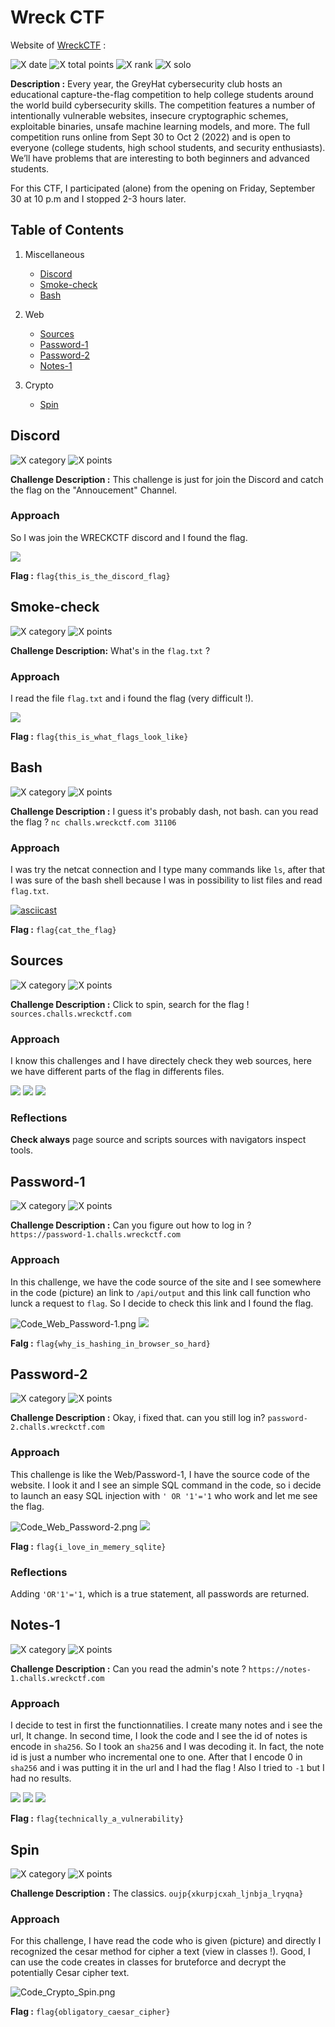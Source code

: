 # Wreck CTF

Website of  [WreckCTF](https://wreckctf.com/) :

![X date](https://img.shields.io/badge/date-30/09/2022-yellow.svg)
![X total points](https://img.shields.io/badge/total_points-888-blue.svg)
![X rank](https://img.shields.io/badge/team_ranking-274%2F524-purple.svg)
![X solo](https://img.shields.io/badge/team-alone-orange.svg)

**Description :** Every year, the GreyHat cybersecurity club hosts an educational capture-the-flag competition to help college students around the world build cybersecurity skills. The competition features a number of intentionally vulnerable websites, insecure cryptographic schemes, exploitable binaries, unsafe machine learning models, and more. The full competition runs online from Sept 30 to Oct 2 (2022) and is open to everyone (college students, high school students, and security enthusiasts). We’ll have problems that are interesting to both beginners and advanced students.

For this CTF, I participated (alone) from the opening on Friday, September 30 at 10 p.m and I stopped 2-3 hours later.

## **Table of Contents**

1. Miscellaneous
    - [Discord](#Discord)
    - [Smoke-check](#Smoke-check)
    - [Bash](#Bash)

2. Web
    - [Sources](#Sources)
    - [Password-1](#Password-1)
    - [Password-2](#Password-2)
    - [Notes-1](#Notes-1)

3. Crypto
    - [Spin](#Spin)

## Discord

![X category](https://img.shields.io/badge/category-Miscellaneous-blue.svg)
![X points](https://img.shields.io/badge/points-1-green.svg)

**Challenge Description :** This challenge is just for join the Discord and catch the flag on the "Annoucement" Channel.

### Approach

So I was join the WRECKCTF discord and I found the flag.

**![](https://lh5.googleusercontent.com/IyzwdctQmK2MI-Ou49OuqAqTZ9GMsYLijjKParaJg5vdrUk5AgUsMpKlZhiiOOKoCshP8GQjK-TmV92V38RVCTtY4i3_TOi0whEQ9jaCHYW-Yyr8vkhE7ZK5eKHp-hh71zCz19Rqn4egj55DveMpMIGAm1v8V8h9To9Zi3qznmT3mJow5kxEiuWS2A)**

**Flag :** `flag{this_is_the_discord_flag}`

## Smoke-check

![X category](https://img.shields.io/badge/category-Miscellaneous-blue.svg)
![X points](https://img.shields.io/badge/points-1-green.svg)

**Challenge Description:** What's in the `flag.txt` ?

### Approach

I read the file `flag.txt` and i found the flag (very difficult !).

**![](https://lh3.googleusercontent.com/6neOk4WevSmyyVmO3AEvbDUhyMlxhUnWsuzXoZEI_T5mZlvOTBnBr1bm_UCTRtLhUrPsytlAQJaFF8OUKa30It6T9AbL-UvMd-wvsSpXbXSb8Y5HyYc2-Ic0BkIyp_3Q4D5fFr7uboKX_4W7lcLEafn_J8NAEITiUo-NqXa2ieaJ4qpwOFhUAOsfbw)**

**Flag :** `flag{this_is_what_flags_look_like}`

## Bash

![X category](https://img.shields.io/badge/category-Miscellaneous-blue.svg)
![X points](https://img.shields.io/badge/points-112-green.svg)

**Challenge Description :** I guess it's probably dash, not bash. can you read the flag ?
`nc challs.wreckctf.com 31106`

### Approach

I was try the netcat connection and I type many commands like `ls`, after that I was sure of the bash shell because I was in possibility to list files and read `flag.txt`.

[![asciicast](https://asciinema.org/a/lg8Z8SHBiTwVfyjbQZEIaedVv.svg)](https://asciinema.org/a/lg8Z8SHBiTwVfyjbQZEIaedVv)

**Flag :** `flag{cat_the_flag}`

## Sources

![X category](https://img.shields.io/badge/category-Miscellaneous-blue.svg)
![X points](https://img.shields.io/badge/points-100-green.svg)

**Challenge Description :** Click to spin, search for the flag !
`sources.challs.wreckctf.com`

### Approach

I know this challenges and I have directely check they web sources, here we have different parts of the flag in differents files.

**![](https://lh6.googleusercontent.com/SZBQda3E0fBXwplp-vAXZCYPHcLVKq1_pC3KMNfnwmkWMM4m9pAay4GMiMTQlhuVT9IsZPEVEFczoLNzaB3Svae-MMckC-XJrBgbesUDfx3fjLvDpcrOi_L645jYlhDeZDvI9N5Cz4eW16GZrlfN-8l8YPvS0m_RoHvsWtbiY_jLNbCiLKuSi_2VOQ)**
**![](https://lh4.googleusercontent.com/5kCYh93q1Wxch2VpBAhISm_Z7LnQMp6A8vgYSJtdOMbDm5pGjgS1BTkODaH9hyPKKiPt--6_v-CSRmH1tPY2HYTNqPWiTJOXqclG_l4EHzSIA--UkcmXEt_h-cXt5Q8-Mr3sLUu1kmA46UgRcsVBI-Jh8QKiKyiEjkGVw5X3QKbfrCLW5yspygopNg)**
**![](https://lh3.googleusercontent.com/oN2n_GpUP0SHSm1o38aAZNeeUZiEyhJNb8hp03979OG8pRKo61eOUI1GQT3T9mOuVzi68sTIDNupD9TAaFypnQzIlxebmKtmvRBOQ_HBy-wNNVWxEfu4tMDpuK2gi5Allc8jadTMEnF-AhqyaAwRG2g45M0QzTirwiRallrYQad2kzf78tfMeTa47w)**

### Reflections

**Check always** page source and scripts sources with navigators inspect tools.

## Password-1

![X category](https://img.shields.io/badge/category-Web-blue.svg)
![X points](https://img.shields.io/badge/points-130-green.svg)

**Challenge Description :** Can you figure out how to log in ?
`https://password-1.challs.wreckctf.com`

### Approach

In this challenge, we have the code source of the site and I see somewhere in the code (picture) an link to `/api/output` and this link call function who lunck a request to `flag`. So I decide to check this link and I found the flag.

![Code_Web_Password-1.png](Images/Code_Web_Password-1.png)
**![](https://lh4.googleusercontent.com/s41kY_7K20Q80B-1M_grTPDzI1mzLrB8XIPFiG-rQGYmcPUY3Yx376A63cma67wxIgi5I63eS1wBfWDA4Ja9Ui7FdvmIOSYi73VY7slnTElsF-7NjvReYAkckdN_bGnd7ygtfehldEYjbZ4RG0HOYRmCrWjPUH08NJpqJsB01vacsZrVNEPCdUxFIg)**

**Falg :** `flag{why_is_hashing_in_browser_so_hard}`

## Password-2

![X category](https://img.shields.io/badge/category-Web-blue.svg)
![X points](https://img.shields.io/badge/points-183-green.svg)

**Challenge Description :** Okay, i fixed that. can you still log in?
`password-2.challs.wreckctf.com`

### Approach

This challenge is like the Web/Password-1, I have the source code of the website. I look it and I see an simple SQL command in the code, so i decide to launch an easy SQL injection with `' OR '1'='1` who work and let me see the flag.

![Code_Web_Password-2.png](Images/Code_Web_Password-2.png)
**![](https://lh5.googleusercontent.com/3d0NUjPDfAR1-XM8vpgvKiYdN3n92NEeLFeQWWCKcjqxfpiNAxhwgRQDq-Jf0a1-DPay9geIAAK8tpnr2z-fTelKtEi8BM6sOeQYljNT4eJ-djflke0oILvwhmQiXs5eY4epq5RjcXP3_ywCZ841X_nWT9otLxYXF2zYaVLtljzjqjIDQi1Rvgm13w)**

**Flag :** `flag{i_love_in_memery_sqlite}`

### Reflections

Adding `'OR'1'='1`, which is a true statement, all passwords are returned.

## Notes-1

![X category](https://img.shields.io/badge/category-Web-blue.svg)
![X points](https://img.shields.io/badge/points-245-green.svg)

**Challenge Description :** Can you read the admin's note ?
`https://notes-1.challs.wreckctf.com`

### Approach

I decide to test in first the functionnatilies. I create many notes and i see the url, It change. In second time, I look the code and I see the id of notes is encode in `sha256`. So I took an `sha256` and I was decoding it. In fact, the note id is just a number who incremental one to one. After that I encode 0 in `sha256` and i was putting it in the url and I had the flag !
Also I tried to `-1` but I had no results.

**![](https://lh3.googleusercontent.com/Yj-JGksjg9pMLqoJe-AlBHrCFl7_mqCkNvpSbxMm6o7LUFH5HZWIAKKyupRhj1zPWQ_1De2twzIx4LUSLWJvJJ31ua_8m-17NAb0nHfTGwtcvE44sdZzOHI8UedMbfucI4PWqQrYxFaZok2nbRnvfqBvKg225ibbR9Ad7LBV49GYtZRF2qYAyOSptg)**
**![](https://lh5.googleusercontent.com/idH3JzUsLlx8w7itl6DlSeMdaENTDpLibpdiWu4jLUCg_tgjOJMg7q22tfiOP-F7uXNM3OiF62q__zPnCggu8bJI7p0ug5IifI9wt536boH2Bepd7Mk4JW-iUz9Kszje_y-4FuC0E9IcFI7NA5bk6fcxXJjprblRvGcyCK6IZGwABW7bG3UsAfqFbQ)**
**![](https://lh4.googleusercontent.com/ZajDEgh2PO3h2tq78nwKIkrGpKVufEC69H6aEehkmh7rEIDetNToAtCtXe-Ce4Rmi73DCtrQFzApAxMbrSOuxC0Ao0V2P2HKq5jKLFdxlsPMZLQWZRw09bcJTUnCg6AwRjE5zcL40rIHSRpPLSdeJSGAtC505r-VJPwPpePDhW1lbkA91_-IbXNanQ)**

**Flag :** `flag{technically_a_vulnerability}`

## Spin

![X category](https://img.shields.io/badge/category-Crypto-blue.svg)
![X points](https://img.shields.io/badge/points-116-green.svg)

**Challenge Description :** The classics.
`oujp{xkurpjcxah_ljnbja_lryqna}`

### Approach

For this challenge, I have read the code who is given (picture) and directly I recognized the cesar method for cipher a text (view in classes !). Good, I can use the code creates in classes for bruteforce and decrypt the potentially Cesar cipher text.

![Code_Crypto_Spin.png](Images/Code_Crypto_Spin.png)

**Flag :** `flag{obligatory_caesar_cipher}`
